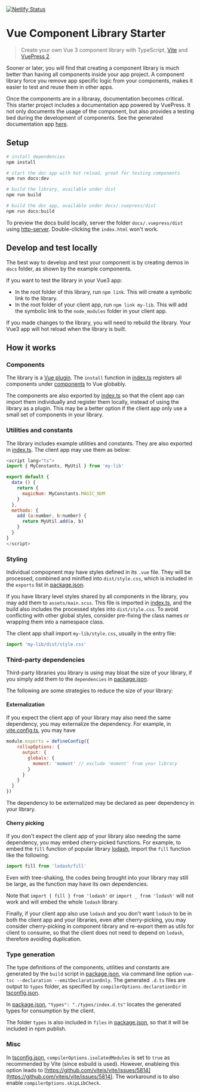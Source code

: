[![Netlify Status](https://api.netlify.com/api/v1/badges/b1b84831-789e-4629-a9e3-55a36e136653/deploy-status)](https://app.netlify.com/sites/sharp-babbage-154f0a/deploys)

# Vue Component Library Starter

> Create your own Vue 3 component library with TypeScript, [Vite](https://vitejs.dev) and [VuePress 2](https://v2.vuepress.vuejs.org).

Sooner or later, you will find that creating a component library is much better than having all components inside your app project. A component library force you remove app specific logic from your components, makes it easier to test and reuse them in other apps. 

Once the components are in a libraray, documentation becomes critical. This starter project includes a documentation app powered by VuePress. It not only documents the usage of the component, but also provides a testing bed during the development of components. See the generated documentation app [here](https://sharp-babbage-154f0a.netlify.com/).

## Setup

``` bash
# install dependencies
npm install

# start the doc app with hot reload, great for testing components
npm run docs:dev

# build the library, available under dist
npm run build

# build the doc app, available under docs/.vuepress/dist
npm run docs:build
```

To preview the docs build locally, server the folder `docs/.vuepress/dist` using [http-server](https://www.npmjs.com/package/http-server). Double-clicking the `index.html` won't work.

## Develop and test locally

The best way to develop and test your component is by creating demos in `docs` folder, as shown by the example components. 

If you want to test the library in your Vue3 app:

* In the root folder of this library, run `npm link`. This will create a symbolic link to the library.
* In the root folder of your client app, run `npm link my-lib`. This will add the symbolic link to the `node_modules` folder in your client app.

If you made changes to the library, you will need to rebuild the library. Your Vue3 app will hot reload when the library is built.

## How it works

### Components

The library is a [Vue plugin](https://v3.vuejs.org/guide/plugins.html). The `install` function in [index.ts](src/index.ts) registers all components under [components](src/components) to Vue globably.

The components are also exported by [index.ts](src/index.ts) so that the client app can import them individually and register them locally, instead of using the library as a plugin. This may be a better option if the client app only use a small set of components in your library.

### Utilities and constants

The library includes example utilities and constants. They are also exported in [index.ts](src/index.ts). The client app may use them as below:

``` js
<script lang="ts">
import { MyConstants, MyUtil } from 'my-lib'

export default {
  data () {
    return {
      magicNum: MyConstants.MAGIC_NUM
    }
  },
  methods: {
    add (a:number, b:number) {
      return MyUtil.add(a, b)
    }
  }
}
</script>
```

### Styling

Individual compopnent may have styles defined in its `.vue` file. They will be processed, combined and minified into `dist/style.css`, which is included in the `exports` list in [package.json](package.json).

If you have library level styles shared by all components in the library, you may add them to `assets/main.scss`. This file is imported in [index.ts](src/index.ts), and the build also includes the processed styles into `dist/style.css`. To avoid conflicting with other global styles, consider pre-fixing the class names or wrapping them into a namespace class.

The client app shall import `my-lib/style.css`, usually in the entry file:

```js
import 'my-lib/dist/style.css'
```

### Third-party dependencies

Third-party libraries you library is using may bloat the size of your library, if you simply add them to the `dependencies` in [package.json](package.json).

The following are some strategies to reduce the size of your library:

#### Externalization

If you expect the client app of your library may also need the same dependency, you may externalize the dependency. For example, in [vite.config.ts](vite.config.ts), you may have

``` js
module.exports = defineConfig({
    rollupOptions: {
      output: {
        globals: {
          moment: 'moment' // exclude 'moment' from your library
        }
      }
    }
  }
})
```

The dependency to be externalized may be declared as peer dependency in your library.

#### Cherry picking

If you don't expect the client app of your library also needing the same dependency, you may embed cherry-picked functions. For example, to embed the `fill` function of popular library [lodash](https://lodash.com), import the `fill` function like the following:

```js
import fill from 'lodash/fill'
```

Even with tree-shaking, the codes being brought into your library may still be large, as the function may have its own dependencies.

Note that `import { fill } from 'lodash'` or `import _ from 'lodash'` will not work and will embed the whole `lodash` library. 

Finally, if your client app also use `lodash` and you don't want `lodash` to be in both the client app and your libraries, even after cherry-picking, you may consider cherry-picking in component library and re-export them as utils for client to consume, so that the client does not need to depend on `lodash`, therefore avoiding duplication.

### Type generation

The type definitions of the components, utilities and constants are generated by the `build` script in [package.json](package.json), via command line option `vue-tsc --declaration --emitDeclarationOnly`. The generated `.d.ts` files are output to `types` folder, as specified by `compilerOptions.declarationDir` in [tsconfig.json](tsconfig.json).

In [package.json](package.json), `"types": "./types/index.d.ts"` locates the generated types for consumption by the client.

The folder `types` is also included in `files` in [package.json](package.json), so that it will be included in npm publish.

### Misc

In [tsconfig.json](tsconfig.js), `compilerOptions.isolatedModules` is set to `true` as recommended by Vite (since esbuild is used). However, enableing this option leads to [https://github.com/vitejs/vite/issues/5814](https://github.com/vitejs/vite/issues/5814). The workaround is to also enable `compilerOptions.skipLibCheck`.

